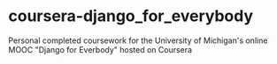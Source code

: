 # coursera-django_for_everybody
Personal completed coursework for the University of Michigan's online MOOC "Django for Everbody" hosted on Coursera
